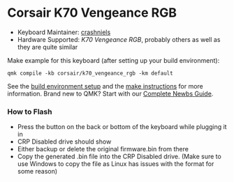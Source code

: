 # Corsair K70 Vengeance RGB

* Keyboard Maintainer: [crashniels](https://github.com/crashniels)
* Hardware Supported: *K70 Vengeance RGB*, probably others as well as they are quite similar

Make example for this keyboard (after setting up your build environment):

    qmk compile -kb corsair/k70_vengeance_rgb -km default

See the [build environment setup](https://docs.qmk.fm/#/getting_started_build_tools) and the [make instructions](https://docs.qmk.fm/#/getting_started_make_guide) for more information. Brand new to QMK? Start with our [Complete Newbs Guide](https://docs.qmk.fm/#/newbs).

### How to Flash
* Press the button on the back or bottom of the keyboard while plugging it in
* CRP Disabled drive should show 
* Either backup or delete the original firmware.bin from there
* Copy the generated .bin file into the CRP Disabled drive. (Make sure to use Windows to copy the file as Linux has issues with the format for some reason)
